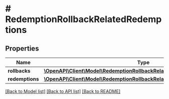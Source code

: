 # # RedemptionRollbackRelatedRedemptions

## Properties

Name | Type | Description | Notes
------------ | ------------- | ------------- | -------------
**rollbacks** | [**\OpenAPI\Client\Model\RedemptionRollbackRelatedRedemptionsRollbacksItem[]**](RedemptionRollbackRelatedRedemptionsRollbacksItem.md) |  | [optional]
**redemptions** | [**\OpenAPI\Client\Model\RedemptionRollbackRelatedRedemptionsItem[]**](RedemptionRollbackRelatedRedemptionsItem.md) |  | [optional]

[[Back to Model list]](../../README.md#models) [[Back to API list]](../../README.md#endpoints) [[Back to README]](../../README.md)
